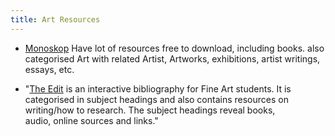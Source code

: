 ```yaml
---
title: Art Resources
---
```


- [Monoskop](https://monoskop.org/Monoskop) Have lot of resources free to download, including books. also categorised Art with related Artist, Artworks, exhibitions, artist writings, essays, etc.  

- "[The Edit](https://www.theedit.site/) is an interactive bibliography for Fine Art students. 
It is categorised in subject headings and also contains resources on writing/how to research. 
The subject headings reveal books, audio, online sources and links."
